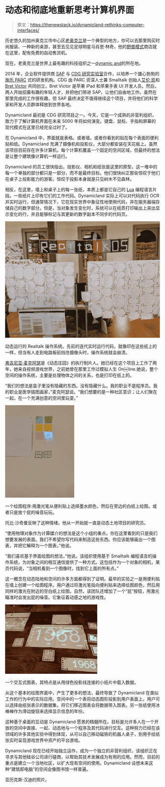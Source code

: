 # 动态和彻底地重新思考计算机界面

> 原文：<https://thenewstack.io/dynamicland-rethinks-computer-interfaces/>

历史悠久的加州奥克兰市中心区[老奥克兰](http://www.old-oakland.com/)是一个典型的地方，你可以去那里购买时尚服装、一种新的桌游，甚至去见见足球明星马肖恩·林奇，他的[野兽模式](https://www.beastmodeonline.com/)商店就在这里，配有免费的自动售货机。

现在，老奥克兰是世界上最有趣的科技组织之一[dynamic and](https://dynamicland.org/)的所在地。

2014 年，企业软件提供商 [SAP](https://www.sap.com/index.html) 与 [CDG 研究实验室](http://www.cdglabs.org/)合作，以培养一个雄心勃勃的[施乐 PARC](https://www.parc.com/) 式的研发机构。CDG 由 PARC 资深人士兼 Smalltalk 创始人[艾伦·凯](https://amturing.acm.org/award_winners/kay_3972189.cfm)和 [Bret Victor](https://twitter.com/worrydream) 共同创立，Bret Victor 是苹果 iPad 和苹果手表 UI 开发人员。然后，两人开始招募有趣的年轻人才，并把他们带进 SAP，让他们自由地工作。虽然在那里完成的工作很有趣，但 SAP 最终决定不值得继续这个项目，并将他们的科学家和开发人员群体释放到世界各地。

Dynamicland 最初是 CDG 研究项目之一。今天，它是一个成熟的非营利组织，致力于了解计算机界面在未来 5000 年将如何演变。键盘、鼠标、手指和屏幕的现代模式在这里已经完全过时了。

在 Dynamicland 中，界面就是表格。或者墙。或者你看到的贴在每个表面的便利贴和纸。Dynamicland 充满了摄像机和投影仪，大部分都安装在天花板上。虽然该项目目前存在许多计算机，每个计算机覆盖一个固定的空间区域，但最终的想法是让整个建筑像计算机一样运行。

Dynamicland 的员工很快指出，投影仪、相机和纸张是这里的原型，这一堆中的每一个单独的部分都只是一部分，而不是最终目标。他们很快纠正那些惊叹于他们在桌子上投影能力的游客。惊叹于投影本身就是只见树木不见森林。

相反，在这里，墙上和桌子上的每一张纸，本质上都是它自己的 [Lua](https://www.lua.org/) 编程语言片段。一些纸片上印有它们的工作代码。Dynamicland 实际上可以对代码执行 OCR 并实时运行，但通常情况下，它在现实世界中象征性地使用代码，并在服务器端存储自己的数字部分。但是，当对象发生变化时，系统可以在纸质打印输出上突出显示变化的行，并且能够标记与其更新的数字副本不同步的代码页。

[![](img/9350893f98966979a4d97a5c3fb9c37b.png)](https://storage.googleapis.com/cdn.thenewstack.io/media/2018/01/7ac347ea-img_20180111_193939.jpg)

动态运行的 Realtalk 操作系统。先前的迭代实时运行代码，就像印在这些纸上的一样，但当有人走到电路板前挡住摄像头时，操作系统就会崩溃。

[弗吉尼亚·麦克阿瑟](https://twitter.com/vamcarthur70)是《动态庄园》的执行制片人。她已经在这个项目上工作了两年，她来自视频游戏世界，之前她曾在那里工作过模拟人生 On￼line.她说，整个空间的操作系统，主要是处理物体之间的关系，也是打印在纸上的。

“我们的想法是盒子里没有隐藏的东西。没有隐藏什么。我的职业不是程序员。我的职业是医学插图画家，”麦克阿瑟说。“我们想要的是一种社区意识；让人们聚在一起，在一个充满创意的空间里玩耍。”

![](img/e1a8d0b3c420f6333aaeb0b4393ba9e7.png)

一个绘图程序:用激光笔从便利贴上选择墨水颜色，然后在旁边的白纸上绘图。或者只是放个屁的噪音玩玩。

托比·沙奇曼反映了这种情绪，他从一开始就一直是动态土地项目的研究员。

“使用物理对象作为计算媒介的想法是这个小组的重点。你在这里看到的只是我们想要发展的表面。我们不希望你写代码来制造这些东西。你应该能够画出一个图表，并把它解释为一个图表，”他说。

“我们喜欢基于界面绘图的想法，”他说。该组织使用基于 Smalltalk 编程语言的操作系统，为对象之间的相互通信提供了一种方式。这包括作为一个对象的相机，某页代码说，“当相机看到一个图像时，找到它上面的所有点。”

这一概念在动态陆地和空间的许多方面都得到了证明。最早的实验之一是用便利贴在墙上创建一个绘图程序。用户通过将激光笔指向便利贴来选择绘图颜色，然后用同样的激光在附近的空白纸上绘图。自然，该团队还增加了一个“屁”按钮，用激光瞄准时会发出屁的噪音。它象征着动感之地的游戏性。

![](img/45a10964eaefea723251206c0f492b62.png)

一个交互式图表，其特点是从用绿色投影线连接的小纸片中载入数据。

从这个基本的绘图界面中，产生了更多的想法，最终导致了 Dynamicland 在类似工作的行为中的实际应用。空间中的一个表将动态图形投影到用户表面上。用户可以选择由纸张表示的数据集，将它们移近图表会将数据带入图表。另一张纸使用冰棒棒作为滑动旋钮来选择显示信息的年份。

这种基于桌面的互动是 Dynamicland 愿景的精髓所在。目标是允许多人在一个开放的空间中直接、一起、动态地与一个程序及其代码进行交互。这种努力已经在该领域的许多其他实验中得到体现，从可以自己移动磁铁的机器人桌子，到用手绘纸张实时呈现游戏世界中资产的平台游戏。

Dynamicland 现在已经开始独立运作，成为一个独立的非营利组织，该组织正在寻求与其他硅谷公司进行磋商，以帮助其技术发展成为有用的应用。然而，目前的重点是建立一个当地社区，以扩大现有空间的使用。Dynamicland 设想未来这种“建筑即电脑”的空间会像图书馆一样普遍。

亚历克斯·汉迪的照片。

<svg xmlns:xlink="http://www.w3.org/1999/xlink" viewBox="0 0 68 31" version="1.1"><title>Group</title> <desc>Created with Sketch.</desc></svg>